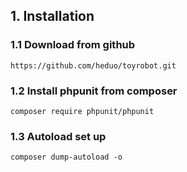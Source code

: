 ## 1. Installation
### 1.1 Download from github

```
https://github.com/heduo/toyrobot.git
```

### 1.2 Install phpunit from composer
```
composer require phpunit/phpunit
```

### 1.3 Autoload set up
```
composer dump-autoload -o
```

## 